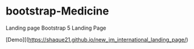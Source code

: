 # bootstrap-Medicine
Landing page
Bootstrap 5 Landing Page

[Demo][(https://shaque21.github.io/new_jm_international_landing_page/)
